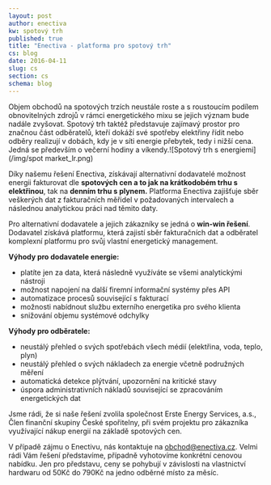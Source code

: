 ```yaml
---
layout: post
author: enectiva
kw: spotový trh
published: true
title: "Enectiva - platforma pro spotový trh"
cs: blog
date: 2016-04-11
slug: cs
section: cs
schema: blog
---
```




Objem obchodů na spotových trzích neustále roste a s roustoucím podílem obnovitelných zdrojů v rámci energetického mixu se jejich význam bude nadále zvyšovat. Spotový trh taktéž představuje zajímavý prostor pro značnou část odběratelů, kteří dokáží své spotřeby elektřiny řídit nebo odběry realizují v dobách, kdy je v síti energie přebytek, tedy i nižší cena. Jedná se především o večerní hodiny a víkendy.![Spotový trh s energiemi](/img/spot market_lr.png)


Díky našemu řešení Enectiva, získávají alternativní dodavatelé možnost energii fakturovat dle<!--more--> **spotových cen a to jak na krátkodobém trhu s elektřinou**, tak na **denním trhu s plynem.** Platforma Enectiva zajišťuje sběr veškerých dat z fakturačních měřidel v požadovaných intervalech a následnou analytickou práci nad těmito daty.

Pro alternativní dodavatele a jejich zákazníky se jedná o **win-win řešení**. Dodavatel získává platformu, která zajistí sběr fakturačních dat a odběratel komplexní platformu pro svůj vlastní energetický management.

**Výhody pro dodavatele energie:**

- platíte jen za data, která následně využíváte se všemi analytickými nástroji
- možnost napojení na další firemní informační systémy přes API
- automatizace procesů související s fakturací
- možnosti nabídnout službu externího energetika pro svého klienta
- snižování objemu systémové odchylky

**Výhody pro odběratele:**

- neustálý přehled o svých spotřebách všech médií (elektřina, voda, teplo, plyn)
- neustálý přehled o svých nákladech za energie včetně podružných měření
- automatická detekce plýtvání, upozornění na kritické stavy
- úspora administrativních nákladů související se zpracováním energetických dat

Jsme rádi, že si naše řešení zvolila společnost Erste Energy Services, a.s., Člen finanční skupiny České spořitelny, při svém projektu pro zákazníka využívající nákup energií na základě spotových cen. 

V případě zájmu o Enectivu, nás kontaktuje na obchod@enectiva.cz. Velmi rádi Vám řešení představíme, případně vyhotovíme konkrétní cenovou nabídku. Jen pro představu, ceny se pohybují v závislosti na vlastnictví hardwaru od 50Kč do 790Kč na jedno odběrné místo za měsíc.
